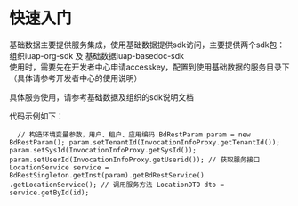 # 快速入门

基础数据主要提供服务集成，使用基础数据提供sdk访问，主要提供两个sdk包：  
组织iuap-org-sdk 及 基础数据iuap-basedoc-sdk   
使用时，需要先在开发者中心申请accesskey，配置到使用基础数据的服务目录下（具体请参考开发者中心的使用说明）

具体服务使用，请参考基础数据及组织的sdk说明文档

代码示例如下：

`	// 构造环境变量参数，用户、租户、应用编码
BdRestParam param = new BdRestParam();
	param.setTenantId(InvocationInfoProxy.getTenantId());
	param.setSysId(InvocationInfoProxy.getSysId());
	param.setUserId(InvocationInfoProxy.getUserid());
	// 获取服务接口
	LocationService service = BdRestSingleton.getInst(param).getBdRestService()
.getLocationService();
	// 调用服务方法
	LocationDTO dto = service.getById(id);
`

